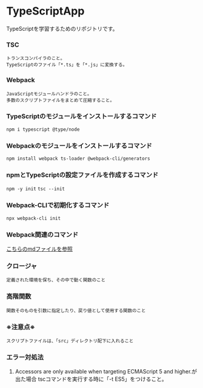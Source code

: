 # TypeScriptApp
TypeScriptを学習するためのリポジトリです。

### TSC
    トランスコンパイラのこと。  
    TypeScriptのファイル「*.ts」を「*.js」に変換する。
    
### Webpack
    JavaScriptモジュールハンドラのこと。  
    多数のスクリプトファイルをまとめて圧縮すること。

### TypeScriptのモジュールをインストールするコマンド
   `npm i typescript @type/node` 

### Webpackのモジュールをインストールするコマンド
   `npm install webpack ts-loader @webpack-cli/generators`

### npmとTypeScriptの設定ファイルを作成するコマンド
   `npm -y init`
   `tsc --init`

### Webpack-CLIで初期化するコマンド
   `npx webpack-cli init`

### Webpack関連のコマンド
   <a href="./README.md">こちらのmdファイルを参照</a>

### クロージャ
    定義された環境を保ち、その中で動く関数のこと

### 高階関数
    関数そのものを引数に指定したり、戻り値として使用する関数のこと

### ※注意点※
    スクリプトファイルは、「src」ディレクトリ配下に入れること

### エラー対処法
    
   1. Accessors are only available when targeting ECMAScript 5 and higher.が出た場合
      tscコマンドを実行する時に「-t ES5」をつけること。 